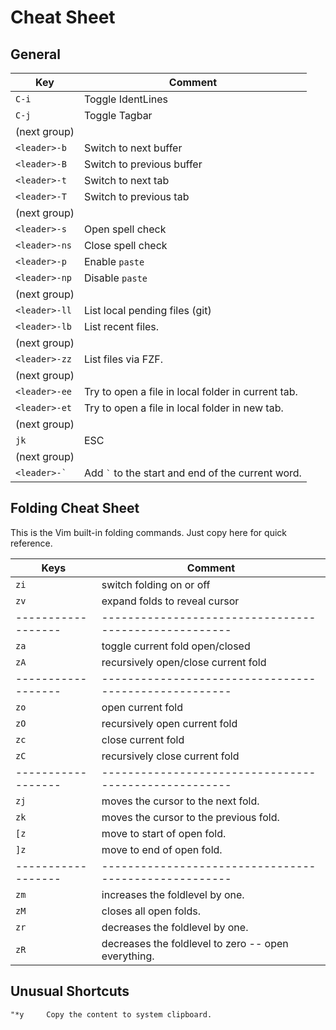 # Cheat Sheet

## General

| Key               | Comment                                              |
| ------------------| -----------------------------------------------------|
| `C-i`             | Toggle IdentLines                                    |
| `C-j`             | Toggle Tagbar                                        |
| (next group)      |                                                      |
| `<leader>-b`      | Switch to next buffer                                |
| `<leader>-B`      | Switch to previous buffer                            |
| `<leader>-t`      | Switch to next tab                                   |
| `<leader>-T`      | Switch to previous tab                               |
| (next group)      |                                                      |
| `<leader>-s`      | Open spell check                                     |
| `<leader>-ns`     | Close spell check                                    |
| `<leader>-p`      | Enable `paste`                                       |
| `<leader>-np`     | Disable `paste`                                      |
| (next group)      |                                                      |
| `<leader>-ll`     | List local pending files (git)                       |
| `<leader>-lb`     | List recent files.                                   |
| (next group)      |                                                      |
| `<leader>-zz`     | List files via FZF.                                  |
| (next group)      |                                                      |
| `<leader>-ee`     | Try to open a file in local folder in current tab.   |
| `<leader>-et`     | Try to open a file in local folder in new tab.       |
| (next group)      |                                                      |
| `jk`              | ESC                                                  |
| (next group)      |                                                      |
| `` <leader>-` ``  | Add `` ` `` to the start and end of the current word.|


## Folding Cheat Sheet

This is the Vim built-in folding commands. Just copy here for quick reference.

| Keys              | Comment                                              |
| ------------------| -----------------------------------------------------|
| `zi`              | switch folding on or off                             |
| `zv`              | expand folds to reveal cursor                        |
| ------------------| -----------------------------------------------------|
| `za`              | toggle current fold open/closed                      |
| `zA`              | recursively open/close current fold                  |
| ------------------| -----------------------------------------------------|
| `zo`              | open current fold                                    |
| `zO`              | recursively open current fold                        |
| `zc`              | close current fold                                   |
| `zC`              | recursively close current fold                       |
| ------------------| -----------------------------------------------------|
| `zj`              | moves the cursor to the next fold.                   |
| `zk`              | moves the cursor to the previous fold.               |
| `[z`              | move to start of open fold.                          |
| `]z`              | move to end of open fold.                            |
| ------------------| -----------------------------------------------------|
| `zm`              | increases the foldlevel by one.                      |
| `zM`              | closes all open folds.                               |
| `zr`              | decreases the foldlevel by one.                      |
| `zR`              | decreases the foldlevel to zero -- open everything.  |


## Unusual Shortcuts

    "*y     Copy the content to system clipboard.

